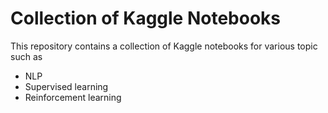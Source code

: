 # Collection of Kaggle Notebooks

This repository contains a collection of Kaggle notebooks for various topic such as
* NLP
* Supervised learning
* Reinforcement learning
